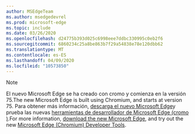 ```yaml
---
author: MSEdgeTeam
ms.author: msedgedevrel
ms.prod: microsoft-edge
ms.topic: include
ms.date: 03/26/2020
ms.openlocfilehash: d24775b393d025c6998eee7ddbc330995c0eb2f6
ms.sourcegitcommit: 6860234c25a8be863b7f29a54838e78e120dbb62
ms.translationtype: MT
ms.contentlocale: es-ES
ms.lasthandoff: 04/09/2020
ms.locfileid: "10573850"
---
```

> [!NOTE]
> <span data-ttu-id="6b422-101">El nuevo Microsoft Edge se ha creado con cromo y comienza en la versión 75.</span><span class="sxs-lookup"><span data-stu-id="6b422-101">The new Microsoft Edge is built using Chromium, and starts at version 75.</span></span>  <span data-ttu-id="6b422-102">Para obtener más información, [descarga el nuevo Microsoft Edge][MicrosoftNewEdge]y prueba las nuevas [herramientas de desarrollador de Microsoft Edge \(cromo \)][DevtoolsGuideChromium].</span><span class="sxs-lookup"><span data-stu-id="6b422-102">For more information, [download the new Microsoft Edge][MicrosoftNewEdge], and try out the new [Microsoft Edge \(Chromium\) Developer Tools][DevtoolsGuideChromium].</span></span>  

<!-- image links -->  

<!-- links -->  

[DevtoolsGuideChromium]: /microsoft-edge/devtools-guide-chromium "Herramientas para desarrolladores de Microsoft Edge (cromo)"  

[MicrosoftNewEdge]: https://www.microsoft.com/edge "Descargar nuevo explorador Microsoft Edge"  
